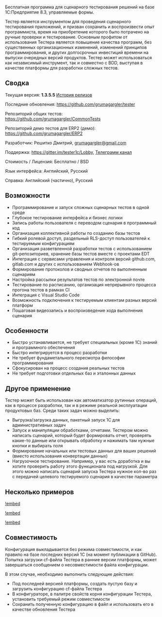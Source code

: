 Бесплатная программа для сценарного тестирования решений на базе 1С:Предприятие 8.3, управляемые формы.

Тестер является инструментом для проведения сценарного тестирования приложений, и призван сохранить и воспроизвести опыт программиста, время на приобретение которого было потрачено на ручные проверки и тестирование. Основным профитом от использования Тестера является повышение качества программ, без существенных организационных изменений, изменений принципов программирования, и других долгосрочных инвестиций времени на выпуски очередных версий продуктов. Тестер может использоваться как независимый инструмент, так и совместно с BDD, выступая в качестве платформы для разработки сложных тестов.

## Сводка

Текущая версия: **1.3.5.5** [История релизов](releases.md)

Последние обновления: <https://github.com/grumagargler/tester>

Репозиторий общих тестов: <https://github.com/grumagargler/CommonTests>

Репозиторий демо тестов для ERP2 (демо): <https://github.com/grumagargler/ERP2>

Разработчик: Решитко Дмитрий, <grumagargler@gmail.com>

Поддержка: <https://gitter.im/tester1c/Lobby>, [Телеграмм канал](https://web.telegram.org/#/im?p=@testspro1c)

Стоимость / Лицензия: Бесплатно / BSD

Язык интерфейса: Английский, Русский

Справка: Английский (частично), Русский

## Возможности
- Программирование и запуск сложных сценарных тестов в одной среде
- Глубокое тестирование интерфейса и бизнес логики
- Запись работы пользователя с переводом сценария в программный код
- Организация коллективной работы по созданию базы тестов
- Гибкий ролевой доступ, раздельный RLS-доступ пользователей к тестируемым конфигурациям
- Организация разветвленной разработки тестов с использованием git-репозиториев, хранение базы тестов вместе с проектами EDT
- Интеграция с сервисами управления и контроля версий github.com, gitlab.com и других с использованием Webhook-ов
- Формирование протоколов и сводных отчетов по выполненным сценариям
- Настройка рассылки результатов тестов по электронной почте
- Тестирование по расписанию, организация непрерывного процесса прогона тестов в рамках CI
- Интеграция с Visual Studio Code
- Возможность подключения к тестируемым клиентам разных версий платформ
- Пошаговая видеозапись и воспроизведение хода выполнения сценария

## Особенности
- Быстро устанавливается, не требует специальных (кроме 1С) знаний и программного обеспечения
- Быстро интегрируется в процесс разработки
- Не требует фундаметального пересмотра философии программирования
- Сфокусирован на процесс создания реальных тестов
- Не требует подготовки отдельных баз и эталонных данных

## Другое применение
Тестер может быть использован как автоматизатор рутинных операций, как в процессе разработки, так и в режиме реальной эксплуатации продуктовых баз. Среди таких задач можно выделить:
- Выгрузка/загрузка данных, пакетный запуск 1С для административных задач
- Запуск и манипуляции обработками, отчетами. Тестером можно написать сценарий, который будет формировать отчет, проверять какие-то данные или открывать обработку и нажимать там нужные кнопки и выбирать поля
- Формирование начальных или тестовых данных для ваших решений (вместо использования конвертации данных)
- Нагрузочное тестирование. Например, у вас есть доработка и вы хотите проверить работу этого функционала под нагрузкой. Для этого можно написать сценарий запуска Тестера нужное кол-во раз с передачей целевого тестируемого сценария в качестве параметра

## Несколько примеров

[!embed](https://youtu.be/ZyqQ-YjKB3A)

[!embed](https://youtu.be/IqiwrzD5pWg)

[!embed](https://youtu.be/Lr6ew_Nu1aE)

## Совместимость
Конфигурация выкладывается без режима совместимости, и как правило на базе последних версий 1С (на момент публикации в GitHub). Попытка загрузки cf-файла Тестера в ранние версии платформы, может завершаться сообщением о несовместимости файла конфигурации.

В этом случае, необходимо выполнить следующие действия:

- Под последней версией платформы, создать пустую базу и загрузить конфигурацию cf-файла Тестера
- В конфигураторе, в палитре свойств корня конфигурации Тестера, установить требуемый режим совместимости
- Сохранить полученную конфигурацию в файл и использовать его в качестве обновления Тестера